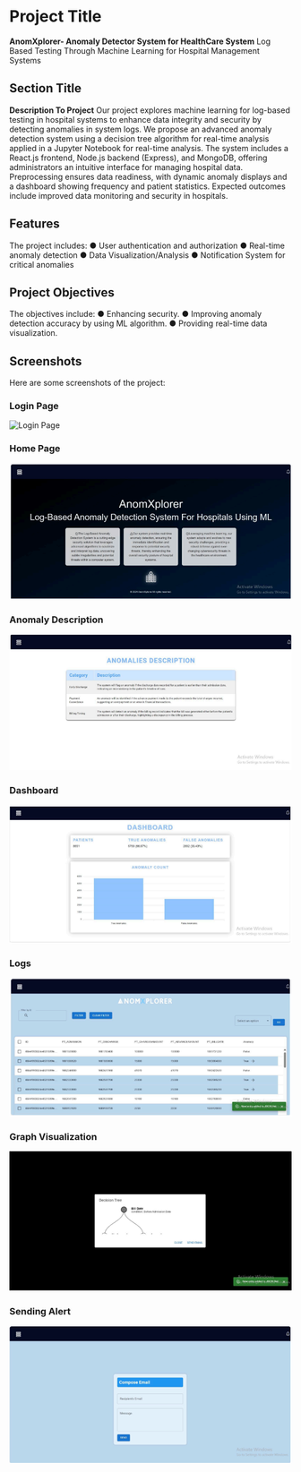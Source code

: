 # Project Title
**AnomXplorer- Anomaly Detector System for HealthCare System**
Log Based Testing Through Machine Learning for Hospital Management Systems

## Section Title
**Description To Project**
Our project explores machine learning for log-based testing in hospital systems to enhance data integrity and security by detecting
anomalies in system logs. We propose an advanced anomaly detection system using a decision tree algorithm for real-time analysis
applied in a Jupyter Notebook for real-time analysis. The system includes a React.js frontend, Node.js backend (Express), and
MongoDB, offering administrators an intuitive interface for managing hospital data. Preprocessing ensures data readiness, with
dynamic anomaly displays and a dashboard showing frequency and patient statistics. Expected outcomes include improved data
monitoring and security in hospitals.

## Features
The project includes:
● User authentication and authorization
● Real-time anomaly detection
● Data Visualization/Analysis
● Notification System for critical anomalies

## Project Objectives
The objectives include:
● Enhancing security.
● Improving anomaly detection accuracy by using ML algorithm.
● Providing real-time data visualization.

## Screenshots
Here are some screenshots of the project:

### Login Page
![Login Page](./images/LoginPage.PNG)

### Home Page
![Home Page](./images/HomePage.PNG)

### Anomaly Description
![Anomaly Description](./images/Anomaly_Description.PNG)

### Dashboard
![Dashboard](./images/Dashboard.PNG)

### Logs
![Logs](./images/Logs.PNG)

### Graph Visualization
![Graph Visualization](./images/graph_visualization.PNG)

### Sending Alert
![Alert](./images/Send_Alert.PNG)
